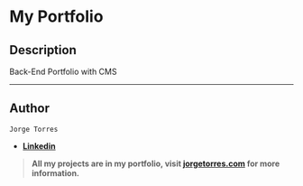 # **My Portfolio**

## **Description**

Back-End Portfolio with CMS

---

## **Author**

    Jorge Torres

* **[Linkedin](https://www.linkedin.com/in/jorge-torres8/ "jorge-torres8")**

> **All my projects are in my portfolio, visit [jorgetorres.com](https://www.holajorge.com "Portfolio") for more information.**

